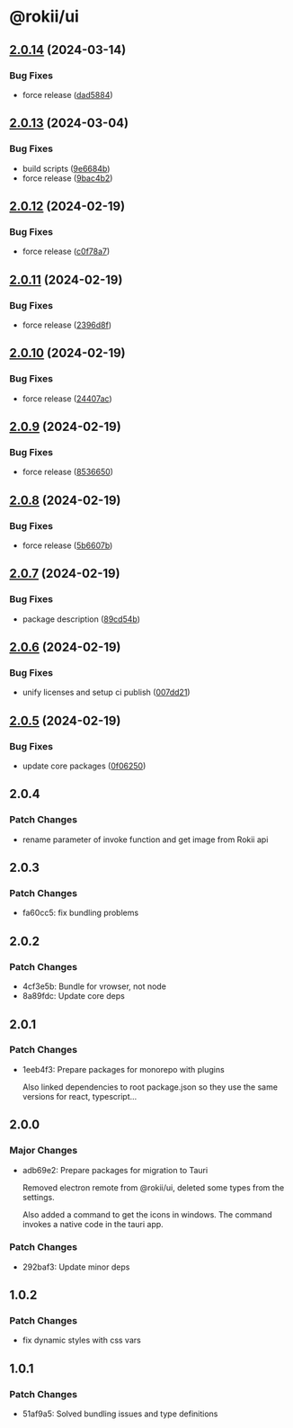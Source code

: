 # @rokii/ui

## [2.0.14](https://github.com/RokiiApp/app/compare/ui-v2.0.13...ui-v2.0.14) (2024-03-14)


### Bug Fixes

* force release ([dad5884](https://github.com/RokiiApp/app/commit/dad5884f88c335bc2581893c2790f572b75b0a73))

## [2.0.13](https://github.com/RokiiApp/app/compare/ui-v2.0.12...ui-v2.0.13) (2024-03-04)


### Bug Fixes

* build scripts ([9e6684b](https://github.com/RokiiApp/app/commit/9e6684b76b44ce548e9c766e96e4f840846a151c))
* force release ([9bac4b2](https://github.com/RokiiApp/app/commit/9bac4b2e4184a9ff5b809ed1de8a3f300868e9bc))

## [2.0.12](https://github.com/RokiiApp/app/compare/ui-v2.0.11...ui-v2.0.12) (2024-02-19)


### Bug Fixes

* force release ([c0f78a7](https://github.com/RokiiApp/app/commit/c0f78a7ebd0cf6b37da2dfc47321231446ae7dde))

## [2.0.11](https://github.com/RokiiApp/app/compare/ui-v2.0.10...ui-v2.0.11) (2024-02-19)


### Bug Fixes

* force release ([2396d8f](https://github.com/RokiiApp/app/commit/2396d8f1a3f5dba2eff5929fc71cac2940eaf8a0))

## [2.0.10](https://github.com/RokiiApp/app/compare/ui-v2.0.9...ui-v2.0.10) (2024-02-19)


### Bug Fixes

* force release ([24407ac](https://github.com/RokiiApp/app/commit/24407ac90d42d775cd720c2fa539a24da0b54acf))

## [2.0.9](https://github.com/RokiiApp/app/compare/ui-v2.0.8...ui-v2.0.9) (2024-02-19)


### Bug Fixes

* force release ([8536650](https://github.com/RokiiApp/app/commit/85366504572a6193993f1d265936168a6868e5d0))

## [2.0.8](https://github.com/RokiiApp/app/compare/ui-v2.0.7...ui-v2.0.8) (2024-02-19)


### Bug Fixes

* force release ([5b6607b](https://github.com/RokiiApp/app/commit/5b6607b697700de5f557c7955bd0c6887969a1eb))

## [2.0.7](https://github.com/RokiiApp/app/compare/ui-v2.0.6...ui-v2.0.7) (2024-02-19)


### Bug Fixes

* package description ([89cd54b](https://github.com/RokiiApp/app/commit/89cd54bf32f21ad4821f1b945b177786b3d94d67))

## [2.0.6](https://github.com/RokiiApp/app/compare/ui-v2.0.5...ui-v2.0.6) (2024-02-19)


### Bug Fixes

* unify licenses and setup ci publish ([007dd21](https://github.com/RokiiApp/app/commit/007dd21d0d927ed2287c11de42eb87e73f96fecc))

## [2.0.5](https://github.com/RokiiApp/app/compare/ui-v2.0.4...ui-v2.0.5) (2024-02-19)


### Bug Fixes

* update core packages ([0f06250](https://github.com/RokiiApp/app/commit/0f06250c60db08cb6a73c1e88871a187f2310fdc))

## 2.0.4

### Patch Changes

- rename parameter of invoke function and get image from Rokii api

## 2.0.3

### Patch Changes

- fa60cc5: fix bundling problems

## 2.0.2

### Patch Changes

- 4cf3e5b: Bundle for vrowser, not node
- 8a89fdc: Update core deps

## 2.0.1

### Patch Changes

- 1eeb4f3: Prepare packages for monorepo with plugins

  Also linked dependencies to root package.json so they use the same versions for react, typescript...

## 2.0.0

### Major Changes

- adb69e2: Prepare packages for migration to Tauri

  Removed electron remote from @rokii/ui, deleted some types from the settings.

  Also added a command to get the icons in windows. The command invokes a native code in the tauri app.

### Patch Changes

- 292baf3: Update minor deps

## 1.0.2

### Patch Changes

- fix dynamic styles with css vars

## 1.0.1

### Patch Changes

- 51af9a5: Solved bundling issues and type definitions
